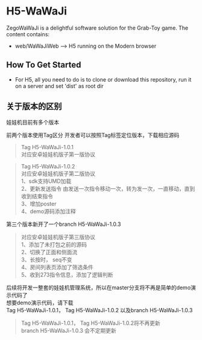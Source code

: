 # H5-WaWaJi

ZegoWaWaJi is a delightful software solution for the Grab-Toy game. The content contains:

* web/WaWaJiWeb ——> H5 running on the Modern browser

## How To Get Started

* For H5, all you need to do is to clone or download this repository, run it on a server and set 'dist' as root dir

## 关于版本的区别

娃娃机目前有多个版本


前两个版本使用Tag区分
开发者可以按照Tag标签定位版本，下载相应源码

> Tag H5-WaWaJi-1.0.1 <br>
对应安卓娃娃机版子第一版协议

> Tag H5-WaWaJi-1.0.2 <br>
对应安卓娃娃机版子第二版协议 <br>
1、sdk支持UMD加载 <br>
2、更新发送指令   由发送一次指令移动一次，转为发一次，一直移动，直到收到结束指令 <br>
3、增加poster <br>
4、demo源码添加注释 <br>

第三个版本新开了一个branch H5-WaWaJi-1.0.3

>对应安卓娃娃机版子第三版协议 <br>
1、添加了未打包之前的源码 <br>
2、切换了正面和侧面流 <br>
3、长按时， seq不变 <br>
4、房间列表页添加了筛选条件 <br>
5、收到273指令信息，添加了逻辑判断



后续将开发一整套的娃娃机管理系统，所以在master分支将不再是简单的demo演示代码了 <br>
想要demo演示代码，请下载   <br> 
Tag H5-WaWaJi-1.0.1， Tag H5-WaWaJi-1.0.2 以及branch H5-WaWaJi-1.0.3

>Tag H5-WaWaJi-1.0.1， Tag H5-WaWaJi-1.0.2将不再更新 <br>
branch H5-WaWaJi-1.0.3  会不定期更新